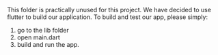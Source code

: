 This folder is practically unused for this project.
We have decided to use flutter to build our application.
To build and test our app, please simply:
1. go to the lib folder
2. open main.dart
3. build and run the app.
